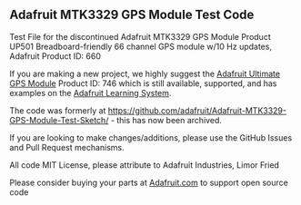 ## Adafruit MTK3329 GPS Module Test Code

Test File for the discontinued Adafruit MTK3329 GPS Module Product UP501 Breadboard-friendly 66 channel GPS module w/10 Hz updates, Adafruit Product ID: 660

If you are making a new project, we highly suggest the [Adafruit Ultimate GPS Module](https://www.adafruit.com/product/746) Product ID: 746
which is still available, supported, and has examples on the [Adafruit Learning System](https://learn.adafruit.com). 


The code was formerly at https://github.com/adafruit/Adafruit-MTK3329-GPS-Module-Test-Sketch/ - this has now been archived.

If you are looking to make changes/additions, please use the GitHub Issues and Pull Request mechanisms.

All code MIT License, please attribute to Adafruit Industries, Limor Fried

Please consider buying your parts at [Adafruit.com](https://www.adafruit.com) to support open source code
